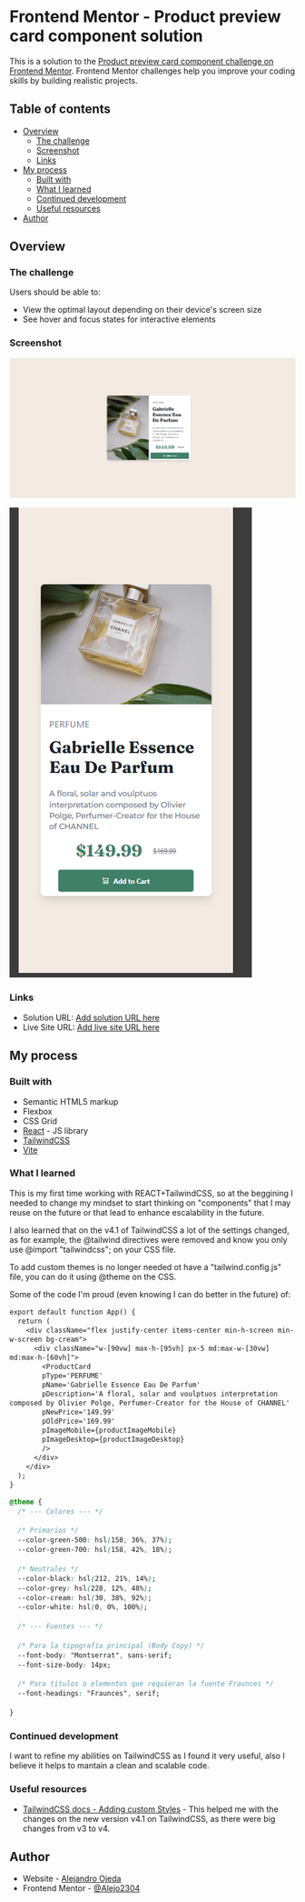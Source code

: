 # Frontend Mentor - Product preview card component solution

This is a solution to the [Product preview card component challenge on Frontend Mentor](https://www.frontendmentor.io/challenges/product-preview-card-component-GO7UmttRfa). Frontend Mentor challenges help you improve your coding skills by building realistic projects. 

## Table of contents

- [Overview](#overview)
  - [The challenge](#the-challenge)
  - [Screenshot](#screenshot)
  - [Links](#links)
- [My process](#my-process)
  - [Built with](#built-with)
  - [What I learned](#what-i-learned)
  - [Continued development](#continued-development)
  - [Useful resources](#useful-resources)
- [Author](#author)



## Overview

### The challenge

Users should be able to:

- View the optimal layout depending on their device's screen size
- See hover and focus states for interactive elements

### Screenshot

![Desktop Design](./src/assets/screenshots/Desktop.png)

![Mobile Design](./src/assets/screenshots/Mobile.png)


### Links

- Solution URL: [Add solution URL here](https://your-solution-url.com)
- Live Site URL: [Add live site URL here](https://your-live-site-url.com)

## My process

### Built with

- Semantic HTML5 markup
- Flexbox
- CSS Grid
- [React](https://reactjs.org/) - JS library
- [TailwindCSS](https://tailwindcss.com/)
- [Vite](https://vite.dev/)

### What I learned

This is my first time working with REACT+TailwindCSS, so at the beggining I needed to change my mindset to start thinking on "components" that I may reuse on the future or that lead to enhance escalability in the future. 

I also learned that on the v4.1 of TailwindCSS a lot of the settings changed, as for example, the @tailwind directives were removed and know you only use @import "tailwindcss"; on your CSS file.  

To add custom themes is no longer needed ot have a "tailwind.config.js" file, you can do it using @theme on the CSS. 

Some of the code I'm proud (even knowing I can do better in the future) of:

```JS+React:
export default function App() {
  return (
    <div className="flex justify-center items-center min-h-screen min-w-screen bg-cream">
      <div className="w-[90vw] max-h-[95vh] px-5 md:max-w-[30vw] md:max-h-[60vh]">
        <ProductCard 
        pType='PERFUME'
        pName='Gabrielle Essence Eau De Parfum'
        pDescription='A floral, solar and voulptuos interpretation composed by Olivier Polge, Perfumer-Creator for the House of CHANNEL'
        pNewPrice='149.99'
        pOldPrice='169.99' 
        pImageMobile={productImageMobile}
        pImageDesktop={productImageDesktop}
        />
      </div>
    </div>
  );
}
```
```css
@theme {
  /* --- Colores --- */

  /* Primarios */
  --color-green-500: hsl(158, 36%, 37%);
  --color-green-700: hsl(158, 42%, 18%);

  /* Neutrales */
  --color-black: hsl(212, 21%, 14%);
  --color-grey: hsl(228, 12%, 48%);
  --color-cream: hsl(30, 38%, 92%);
  --color-white: hsl(0, 0%, 100%);

  /* --- Fuentes --- */

  /* Para la tipografía principal (Body Copy) */
  --font-body: "Montserrat", sans-serif;
  --font-size-body: 14px;

  /* Para títulos o elementos que requieran la fuente Fraunces */
  --font-headings: "Fraunces", serif;

}
```


### Continued development

I want to refine my abilities on TailwindCSS as I found it very useful, also I believe it helps to mantain a clean and scalable code.

### Useful resources

- [TailwindCSS docs - Adding custom Styles](https://tailwindcss.com/docs/adding-custom-styles) - This helped me with the changes on the new version v4.1 on TailwindCSS, as there were big changes from v3 to v4. 

## Author

- Website - [Alejandro Ojeda](https://alejo2304.github.io/)
- Frontend Mentor - [@Alejo2304](https://www.frontendmentor.io/profile/Alejo2304)
